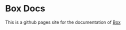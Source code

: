 # Box Docs

This is a github pages site for the documentation of [Box](https://github.com/Undistraction/box)